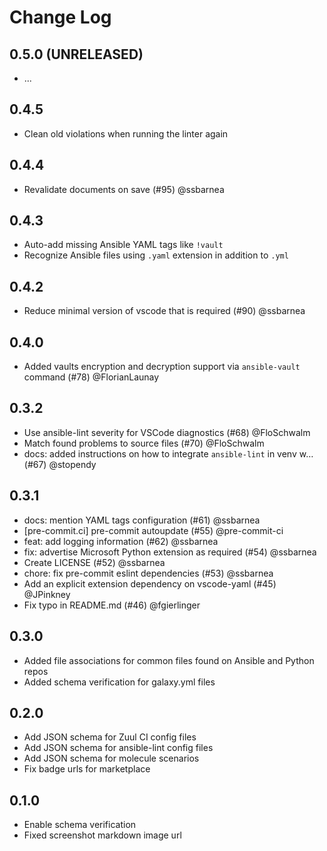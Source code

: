 # Change Log

## 0.5.0 (UNRELEASED)

* ...

## 0.4.5

* Clean old violations when running the linter again

## 0.4.4

* Revalidate documents on save (#95) @ssbarnea

## 0.4.3

* Auto-add missing Ansible YAML tags like `!vault`
* Recognize Ansible files using `.yaml` extension in addition to `.yml`

## 0.4.2

* Reduce minimal version of vscode that is required (#90) @ssbarnea

## 0.4.0

* Added vaults encryption and decryption support via `ansible-vault` command (#78) @FlorianLaunay

## 0.3.2

* Use ansible-lint severity for VSCode diagnostics (#68) @FloSchwalm
* Match found problems to source files (#70) @FloSchwalm
* docs: added instructions on how to integrate `ansible-lint` in venv w… (#67) @stopendy

## 0.3.1

* docs: mention YAML tags configuration (#61) @ssbarnea
* [pre-commit.ci] pre-commit autoupdate (#55) @pre-commit-ci
* feat: add logging information (#62) @ssbarnea
* fix: advertise Microsoft Python extension as required (#54) @ssbarnea
* Create LICENSE (#52) @ssbarnea
* chore: fix pre-commit eslint dependencies (#53) @ssbarnea
* Add an explicit extension dependency on vscode-yaml (#45) @JPinkney
* Fix typo in README.md (#46) @fgierlinger

## 0.3.0

* Added file associations for common files found on Ansible and Python repos
* Added schema verification for galaxy.yml files

## 0.2.0

* Add JSON schema for Zuul CI config files
* Add JSON schema for ansible-lint config files
* Add JSON schema for molecule scenarios
* Fix badge urls for marketplace

## 0.1.0

* Enable schema verification
* Fixed screenshot markdown image url
